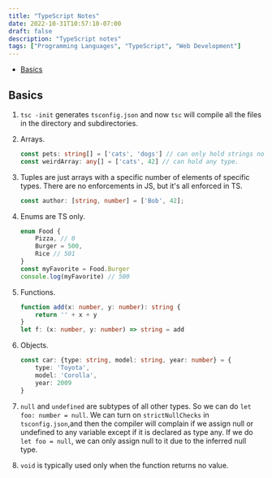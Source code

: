 ```yaml
---
title: "TypeScript Notes"
date: 2022-10-31T10:57:10-07:00
draft: false
description: "TypeScript notes"
tags: ["Programming Languages", "TypeScript", "Web Development"]
---
```


* [Basics](#basics)

## Basics

1. `tsc -init` generates `tsconfig.json` and now `tsc` will compile all the files in the directory and subdirectories.

2. Arrays.

    ```ts
    const pets: string[] = ['cats', 'dogs'] // can only hold strings now.
    const weirdArray: any[] = ['cats', 42] // can hold any type.
    ```

3. Tuples are just arrays with a specific number of elements of specific types. There are no enforcements in JS, but it's all enforced in TS.

    ```ts
    const author: [string, number] = ['Bob', 42];
    ```

4. Enums are TS only.

    ```ts
    enum Food {
        Pizza, // 0
        Burger = 500,
        Rice // 501
    }
    const myFavorite = Food.Burger
    console.log(myFavorite) // 500
    ```

5. Functions.

    ```ts
    function add(x: number, y: number): string {
        return '' + x + y
    }
    let f: (x: number, y: number) => string = add
    ```

6. Objects.

    ```ts
    const car: {type: string, model: string, year: number} = {
        type: 'Toyota',
        model: 'Corolla',
        year: 2009
    }
    ```

7. `null` and `undefined` are subtypes of all other types. So we can do `let foo: number = null`. We can turn on `strictNullChecks` in `tsconfig.json`,and then the compiler will complain if we assign null or undefined to any variable except if it is declared as type any. If we do `let foo = null`, we can only assign null to it due to the inferred null type.

8. `void` is typically used only when the function returns no value.
